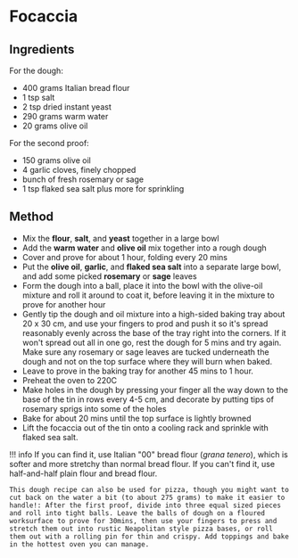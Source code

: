 # Focaccia

## Ingredients

For the dough:
* 400 grams Italian bread flour
* 1 tsp salt
* 2 tsp dried instant yeast
* 290 grams warm water
* 20 grams olive oil

For the second proof:
* 150 grams olive oil
* 4 garlic cloves, finely chopped
* bunch of fresh rosemary or sage
* 1 tsp flaked sea salt plus more for sprinkling

## Method

* Mix the __flour__, __salt__, and __yeast__ together in a large bowl
* Add the __warm water__ and __olive oil__ mix together into a rough dough
* Cover and prove for about 1 hour, folding every 20 mins
* Put the __olive oil__, __garlic__, and __flaked sea salt__ into a separate large bowl, and add some picked __rosemary__ or __sage__ leaves
* Form the dough into a ball, place it into the bowl with the olive-oil mixture and roll it around to coat it, before leaving it in the mixture to prove for another hour
* Gently tip the dough and oil mixture into a high-sided baking tray about 20 x 30 cm, and use your fingers to prod and push it so it's spread reasonably evenly across the base of the tray right into the corners. If it won't spread out all in one go, rest the dough for 5 mins and try again. Make sure any rosemary or sage leaves are tucked underneath the dough and not on the top surface where they will burn when baked.
* Leave to prove in the baking tray for another 45 mins to 1 hour.
* Preheat the oven to 220C
* Make holes in the dough by pressing your finger all the way down to the base of the tin in rows every 4-5 cm, and decorate by putting tips of rosemary sprigs into some of the holes
* Bake for about 20 mins until the top surface is lightly browned
* Lift the focaccia out of the tin onto a cooling rack and sprinkle with flaked sea salt.

!!! info
    If you can find it, use Italian "00" bread flour (_grana tenero_), which is softer and more stretchy than normal bread flour. If you can't find it, use half-and-half plain flour and bread flour.
    
    This dough recipe can also be used for pizza, though you might want to cut back on the water a bit (to about 275 grams) to make it easier to handle!: After the first proof, divide into three equal sized pieces and roll into tight balls. Leave the balls of dough on a floured worksurface to prove for 30mins, then use your fingers to press and stretch them out into rustic Neapolitan style pizza bases, or roll them out with a rolling pin for thin and crispy. Add toppings and bake in the hottest oven you can manage.